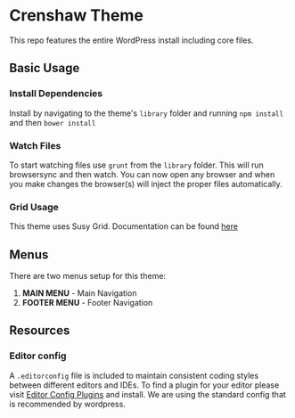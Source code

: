 # Crenshaw Theme

This repo features the entire WordPress install including core files.

## Basic Usage

### Install Dependencies

Install by navigating to the theme's `library` folder and running `npm install` and then `bower install`

### Watch Files

To start watching files use `grunt` from the `library` folder. This will run browsersync and then watch. You can now open any browser and when you make changes the browser(s) will inject the proper files automatically.

### Grid Usage

This theme uses Susy Grid. Documentation can be found [here](http://susydocs.oddbird.net/en/latest/)

## Menus

There are two menus setup for this theme:

1. **MAIN MENU** - Main Navigation
2. **FOOTER MENU** - Footer Navigation

## Resources

### Editor config

A `.editorconfig` file is included to maintain consistent coding styles between different editors and IDEs. To find a plugin for your editor please visit [Editor Config Plugins](http://editorconfig.org/#download) and install. We are using the standard config that is recommended by wordpress.
